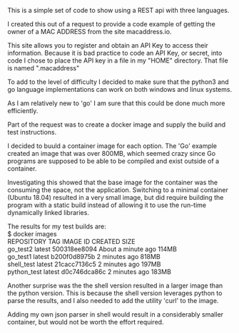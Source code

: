This is a simple set of code to show using a REST api with three languages.

I created this out of a request to provide a code example of getting the owner
of a MAC ADDRESS from the site macaddress.io.

This site allows you to register and obtain an API Key to access their information.
Because it is bad practice to code an API Key, or secret, into code I chose to place 
the API key in a file in my "HOME" directory. That file is named ".macaddress"

To add to the level of difficulty I decided to make sure that the python3 and go language 
implementations can work on both windows and linux systems. 

As I am relatively new to 'go' I am sure that this could be done much more efficiently.

Part of the request was to create a docker image and supply the build and test instructions.

I decided to buuld a container image for each option. The 'Go' example created an image that
was over 800MB, which seemed crazy since Go programs are supposed to be able to be compiled
and exist outside of a container.

Investigating this showed that the base image for the container was the consuming the space,
not the application. Switching to a minimal container (Ubuntu 18.04) resulted in a very small
image, but did require building the program with a static build instead of allowing it to use 
the run-time dynamically linked libraries. 

The results for my test builds are:<br>
$ docker images<br>
REPOSITORY                           TAG                 IMAGE ID            CREATED              SIZE<br>
go_test2                             latest              500318ee8094        About a minute ago   114MB<br>
go_test1                             latest              b200f0d8975b        2 minutes ago        818MB<br>
shell_test                           latest              21cacc7136c5        2 minutes ago        197MB<br>
python_test                          latest              d0c746dca86c        2 minutes ago        183MB<br>

Another surprise was the the shell version resulted in a larger image than the python version.
This is because the shell version leverages python to parse the results, and I also needed to 
add the utility 'curl' to  the image.

Adding my own json parser in shell would result in a considerably smaller container, but would
not be worth the effort required.
